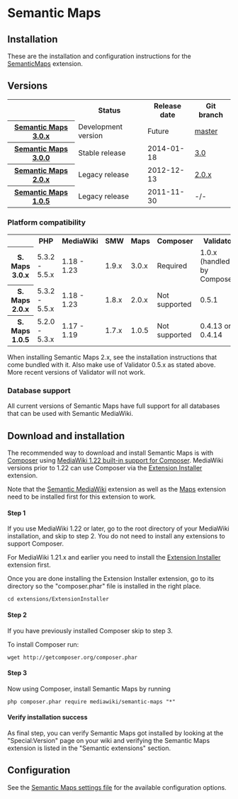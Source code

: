 # Semantic Maps

## Installation

These are the installation and configuration instructions for the [SemanticMaps](../README.md) extension.

## Versions

<table>
	<tr>
		<th></th>
		<th>Status</th>
		<th>Release date</th>
		<th>Git branch</th>
	</tr>
	<tr>
		<th><a href="https://github.com/JeroenDeDauw/SemanticMaps/blob/master/docs/RELEASE-NOTES.md">Semantic Maps 3.0.x</a></th>
		<td>Development version</td>
		<td>Future</td>
		<td><a href="https://github.com/JeroenDeDauw/SemanticMaps/tree/master">master</a></td>
	</tr>
	<tr>
		<th><a href="https://github.com/JeroenDeDauw/SemanticMaps/blob/master/docs/RELEASE-NOTES.md">Semantic Maps 3.0.0</a></th>
		<td>Stable release</td>
		<td>2014-01-18</td>
		<td><a href="https://github.com/JeroenDeDauw/SemanticMaps/tree/3.0">3.0</a></td>
	</tr>
	<tr>
		<th><a href="https://github.com/JeroenDeDauw/SemanticMaps/blob/2.0.x/RELEASE-NOTES">Semantic Maps 2.0.x</a></th>
		<td>Legacy release</td>
		<td>2012-12-13</td>
		<td><a href="https://github.com/JeroenDeDauw/SemanticMaps/tree/2.0.x">2.0.x</a></td>
	</tr>
	<tr>
		<th><a href="https://github.com/JeroenDeDauw/SemanticMaps/blob/2.0.x/RELEASE-NOTES">Semantic Maps 1.0.5</a></th>
		<td>Legacy release</td>
		<td>2011-11-30</td>
		<td>-/-</td>
	</tr>
</table>

### Platform compatibility

<table>
	<tr>
		<th></th>
		<th>PHP</th>
		<th>MediaWiki</th>
		<th>SMW</th>
		<th>Maps</th>
		<th>Composer</th>
		<th>Validator</th>
	</tr>
	<tr>
		<th>S. Maps 3.0.x</th>
		<td>5.3.2 - 5.5.x</td>
		<td>1.18 - 1.23</td>
		<td>1.9.x</td>
		<td>3.0.x</td>
		<td>Required</td>
		<td>1.0.x (handled by Composer)</td>
	</tr>
	<tr>
		<th>S. Maps 2.0.x</th>
		<td>5.3.2 - 5.5.x</td>
		<td>1.18 - 1.23</td>
		<td>1.8.x</td>
		<td>2.0.x</td>
		<td>Not supported</td>
		<td>0.5.1</td>
	</tr>
	<tr>
		<th>S. Maps 1.0.5</th>
		<td>5.2.0 - 5.3.x</td>
		<td>1.17 - 1.19</td>
		<td>1.7.x</td>
		<td>1.0.5</td>
		<td>Not supported</td>
		<td>0.4.13 or 0.4.14</td>
	</tr>
</table>

When installing Semantic Maps 2.x, see the installation instructions that come bundled with it. Also
make use of Validator 0.5.x as stated above. More recent versions of Validator will not work.


### Database support

All current versions of Semantic Maps have full support for all databases that can be used with Semantic MediaWiki.

## Download and installation

The recommended way to download and install Semantic Maps is with [Composer](http://getcomposer.org) using
[MediaWiki 1.22 built-in support for Composer](https://www.mediawiki.org/wiki/Composer). MediaWiki
versions prior to 1.22 can use Composer via the
[Extension Installer](https://github.com/JeroenDeDauw/ExtensionInstaller/blob/master/README.md)
extension.

Note that the [Semantic MediaWiki](https://semantic-mediawiki.org/wiki/Help:Installation) extension as well as the  [Maps](https://github.com/JeroenDeDauw/Maps/blob/master/docs/INSTALL.md) extension need to be installed first for this extension to work.

#### Step 1

If you use MediaWiki 1.22 or later, go to the root directory of your MediaWiki installation,
and skip to step 2. You do not need to install any extensions to support Composer.

For MediaWiki 1.21.x and earlier you need to install the
[Extension Installer](https://github.com/JeroenDeDauw/ExtensionInstaller/blob/master/README.md) extension first.

Once you are done installing the Extension Installer extension, go to its directory so the "composer.phar" file
is installed in the right place.

    cd extensions/ExtensionInstaller

#### Step 2

If you have previously installed Composer skip to step 3.

To install Composer run:

    wget http://getcomposer.org/composer.phar

#### Step 3

Now using Composer, install Semantic Maps by running

    php composer.phar require mediawiki/semantic-maps "*"

#### Verify installation success

As final step, you can verify Semantic Maps got installed by looking at the "Special:Version" page on your wiki and verifying the Semantic Maps extension is listed in the "Semantic extensions" section.


## Configuration

See the [Semantic Maps settings file](../SM_Settings.php) for the available configuration options.
